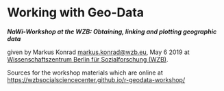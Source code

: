 # Working with Geo-Data

***NaWi-Workshop at the WZB: Obtaining, linking and plotting geographic data***

given by Markus Konrad <markus.konrad@wzb.eu>, May 6 2019 at [Wissenschaftszentrum Berlin für Sozialforschung (WZB)](https://wzb.eu).

Sources for the workshop materials which are online at https://wzbsocialsciencecenter.github.io/r-geodata-workshop/
